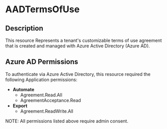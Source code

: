 # AADTermsOfUse

## Description

This resource Represents a tenant's customizable terms of use agreement that is created and managed with Azure Active Directory (Azure AD).

## Azure AD Permissions

To authenticate via Azure Active Directory, this resource required the following Application permissions:

* **Automate**
  * Agreement.Read.All
  * AgreementAcceptance.Read
* **Export**
  * Agreement.ReadWrite.All

NOTE: All permissions listed above require admin consent.
